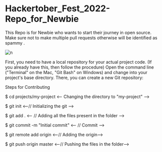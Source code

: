 # Hackertober_Fest_2022-Repo_for_Newbie
This Repo is for Newbie who wants to start their journey in open source. Make sure not to make multiple pull requests otherwise will be identified as spammy .




<!--    ![th](https://user-images.githubusercontent.com/88089351/193316171-dfc68fe6-c330-4338-9233-4e4da6519684.jpg) -->
![n](https://user-images.githubusercontent.com/88089351/193316441-9341270d-3144-4869-9f56-e903faf102ed.jpg)

First, you need to have a local repository for your actual project code. (If you already have this, then follow the procedure)
Open the command line ("Terminal" on the Mac, "Git Bash" on Windows) and change into your project's base directory. There, you can create a new Git repository:

Steps for Contributing

$ cd projects/my-project             <-- Changing the directory to "my-project" -->


$ git init                           <--// Initializing the git -->


$ git add .                          <-- // Adding all the files present in the folder -->


$ git commit -m "Initial commit"     <-- // Commit -->


$ git remote add origin <remote repository URL>      <--// Adding the origin-->
  
  
$ git push origin master             <--// Pushing the files in the folder-->
